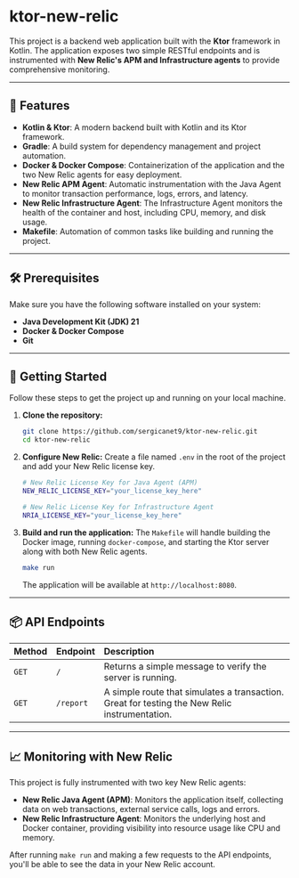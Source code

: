 # ktor-new-relic

This project is a backend web application built with the **Ktor** framework in Kotlin. The application exposes two simple RESTful endpoints and is instrumented with **New Relic's APM and Infrastructure agents** to provide comprehensive monitoring.

---

## 🚀 Features
  * **Kotlin & Ktor**: A modern backend built with Kotlin and its Ktor framework.
  * **Gradle**: A build system for dependency management and project automation.
  * **Docker & Docker Compose**: Containerization of the application and the two New Relic agents for easy deployment.
  * **New Relic APM Agent**: Automatic instrumentation with the Java Agent to monitor transaction performance, logs, errors, and latency.
  * **New Relic Infrastructure Agent**: The Infrastructure Agent monitors the health of the container and host, including CPU, memory, and disk usage.
  * **Makefile**: Automation of common tasks like building and running the project.

---

## 🛠️ Prerequisites

Make sure you have the following software installed on your system:

  * **Java Development Kit (JDK) 21**
  * **Docker & Docker Compose**
  * **Git**

---

## 🏁 Getting Started

Follow these steps to get the project up and running on your local machine.

1.  **Clone the repository:**

    ```bash
    git clone https://github.com/sergicanet9/ktor-new-relic.git
    cd ktor-new-relic
    ```

2.  **Configure New Relic:**
    Create a file named `.env` in the root of the project and add your New Relic license key.

    ```bash
    # New Relic License Key for Java Agent (APM)
    NEW_RELIC_LICENSE_KEY="your_license_key_here"

    # New Relic License Key for Infrastructure Agent
    NRIA_LICENSE_KEY="your_license_key_here"
    ```

3.  **Build and run the application:**
    The `Makefile` will handle building the Docker image, running `docker-compose`, and starting the Ktor server along with both New Relic agents.

    ```bash
    make run
    ```

    The application will be available at `http://localhost:8080`.

---

## 📦 API Endpoints

| Method | Endpoint | Description |
| :----- | :------- | :---------- |
| `GET`  | `/`           | Returns a simple message to verify the server is running. |
| `GET`  | `/report` | A simple route that simulates a transaction. Great for testing the New Relic instrumentation. |

---

## 📈 Monitoring with New Relic

This project is fully instrumented with two key New Relic agents:

  * **New Relic Java Agent (APM)**: Monitors the application itself, collecting data on web transactions, external service calls, logs and errors.
  * **New Relic Infrastructure Agent**: Monitors the underlying host and Docker container, providing visibility into resource usage like CPU and memory.

After running `make run` and making a few requests to the API endpoints, you'll be able to see the data in your New Relic account.